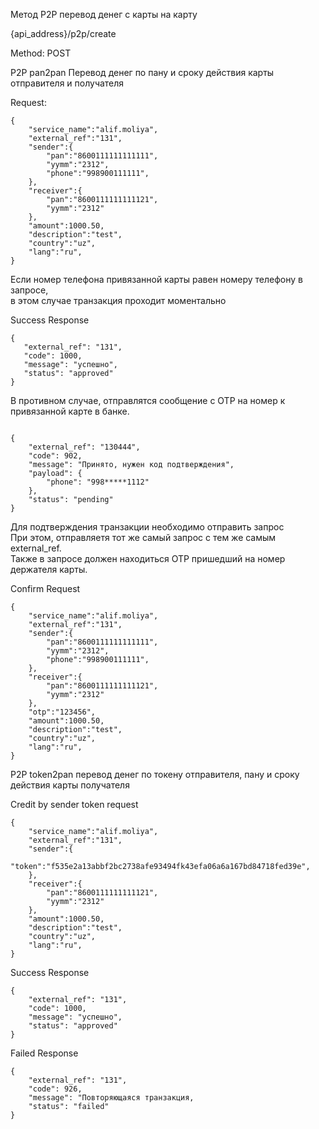  Метод P2P перевод денег с карты на карту

{api_address}/p2p/create

Method: POST

P2P pan2pan Перевод денег по пану и сроку действия карты отправителя и получателя
 
Request: 
```
{
    "service_name":"alif.moliya",
    "external_ref":"131",
    "sender":{
        "pan":"8600111111111111",
        "yymm":"2312",
        "phone":"998900111111",
    },
    "receiver":{
        "pan":"8600111111111121",
        "yymm":"2312"
    },
    "amount":1000.50,
    "description":"test",
    "country":"uz",
    "lang":"ru",
}

```

Если номер телефона привязанной карты равен номеру телефону в запросе,   
 в этом случае транзакция проходит моментально
 
 Success Response
 ```
{
    "external_ref": "131",
    "code": 1000,
    "message": "успешно",
    "status": "approved"
}

```
В противном случае, отправлятся сообщение с OTP на номер к привязанной карте в банке. 

```

{
    "external_ref": "130444",
    "code": 902,
    "message": "Принято, нужен код подтверждения",
    "payload": {
        "phone": "998*****1112"
    },
    "status": "pending"
}

```

Для подтверждения транзакции необходимо отправить запрос  
При этом, отправляетя тот же cамый запрос с тем же самым external_ref.  
Также в запросе должен находиться OTP пришедший на номер держателя карты. 

Confirm Request

```
{
    "service_name":"alif.moliya",
    "external_ref":"131",
    "sender":{
        "pan":"8600111111111111",
        "yymm":"2312",
        "phone":"998900111111",
    },
    "receiver":{
        "pan":"8600111111111121",
        "yymm":"2312"
    },
    "otp":"123456",
    "amount":1000.50,
    "description":"test",
    "country":"uz",
    "lang":"ru",
}

```

P2P token2pan перевод денег по токену отправителя, пану и сроку действия карты получателя

Credit by sender token request

```
{
    "service_name":"alif.moliya",
    "external_ref":"131",
    "sender":{
        "token":"f535e2a13abbf2bc2738afe93494fk43efa06a6a167bd84718fed39e",
    },
    "receiver":{
        "pan":"8600111111111121",
        "yymm":"2312"
    },
    "amount":1000.50,
    "description":"test",
    "country":"uz",
    "lang":"ru",
}

```


Success Response

```
{
    "external_ref": "131",
    "code": 1000,
    "message": "успешно",
    "status": "approved"
}

```

Failed Response

```
{
    "external_ref": "131",
    "code": 926,
    "message": "Повторяющаяся транзакция,
    "status": "failed"
}

```

